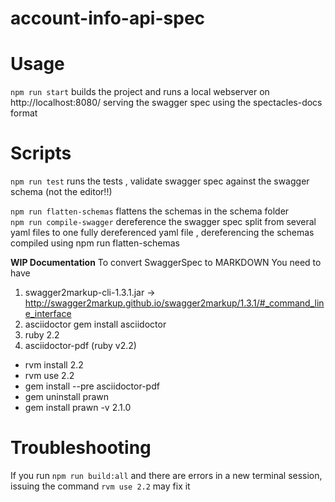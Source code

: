 # account-info-api-spec

# Usage
```npm run start```  builds the project and runs a local webserver on http://localhost:8080/ serving the swagger spec using the spectacles-docs format

# Scripts
```npm run test``` runs the tests , validate swagger spec against the swagger schema (not the editor!!)

```npm run flatten-schemas``` flattens the schemas in the schema folder<br>
```npm run compile-swagger``` dereference the swagger spec split from  several yaml files to one fully dereferenced yaml file , dereferencing the schemas compiled using npm run flatten-schemas


****WIP Documentation****
To convert SwaggerSpec to MARKDOWN
You need to have
1) swagger2markup-cli-1.3.1.jar  -> http://swagger2markup.github.io/swagger2markup/1.3.1/#_command_line_interface
2) asciidoctor
   gem install asciidoctor
3) ruby 2.2
4) asciidoctor-pdf
(ruby v2.2)
- rvm install 2.2
- rvm use 2.2
- gem install --pre asciidoctor-pdf
- gem uninstall prawn
- gem install prawn -v 2.1.0

# Troubleshooting
 
If you run `npm run build:all` and there are errors in a new terminal session, 
issuing the command `rvm use 2.2` may fix it 
